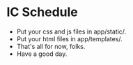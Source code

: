 # IC Schedule

* Put your css and js files in app/static/.
* Put your html files in app/templates/.
* That's all for now, folks.
* Have a good day.
